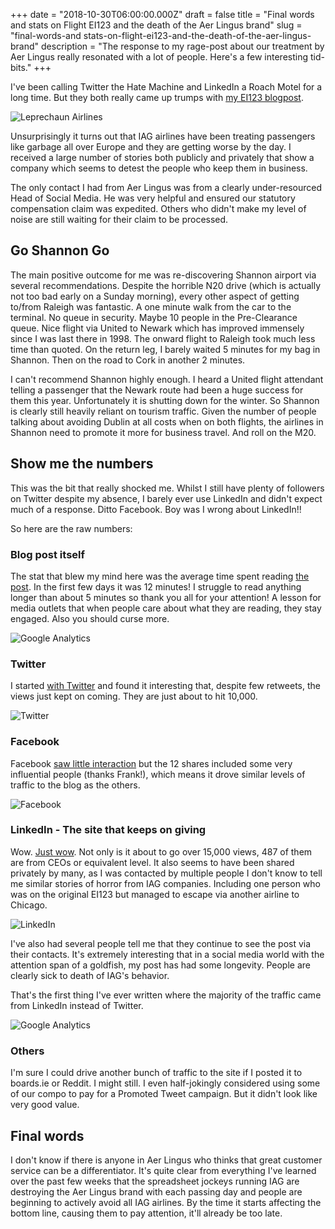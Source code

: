 +++
date = "2018-10-30T06:00:00.000Z"
draft = false
title = "Final words and stats on Flight EI123 and the death of the Aer Lingus brand"
slug = "final-words-and stats-on-flight-ei123-and-the-death-of-the-aer-lingus-brand"
description = "The response to my rage-post about our treatment by Aer Lingus really resonated with a lot of people. Here's a few interesting tid-bits."
+++

I've been calling Twitter the Hate Machine and LinkedIn a Roach Motel for a long time. But they both really came up trumps with [my EI123 blogpost](https://conoroneill.com/2018/10/15/flight-ei123-and-the-death-of-the-aer-lingus-brand/). 

![Leprechaun Airlines](/images/2018/10/leprechaun_airlines.jpg)

Unsurprisingly it turns out that IAG airlines have been treating passengers like garbage all over Europe and they are getting worse by the day. I received a large number of stories both publicly and privately that show a company which seems to detest the people who keep them in business.

The only contact I had from Aer Lingus was from a clearly under-resourced Head of Social Media. He was very helpful and ensured our statutory compensation claim was expedited. Others who didn't make my level of noise are still waiting for their claim to be processed.

## Go Shannon Go
The main positive outcome for me was re-discovering Shannon airport via several recommendations. Despite the horrible N20 drive (which is actually not too bad early on a Sunday morning), every other aspect of getting to/from Raleigh was fantastic. A one minute walk from the car to the terminal. No queue in security. Maybe 10 people in the Pre-Clearance queue. Nice flight via United to Newark which has improved immensely since I was last there in 1998. The onward flight to Raleigh took much less time than quoted. On the return leg, I barely waited 5 minutes for my bag in Shannon. Then on the road to Cork in another 2 minutes.

I can't recommend Shannon highly enough. I heard a United flight attendant telling a passenger that the Newark route had been a huge success for them this year. Unfortunately it is shutting down for the winter. So Shannon is clearly still heavily reliant on tourism traffic. Given the number of people talking about avoiding Dublin at all costs when on both flights, the airlines in Shannon need to promote it more for business travel. And roll on the M20.

## Show me the numbers
This was the bit that really shocked me. Whilst I still have plenty of followers on Twitter despite my absence, I barely ever use LinkedIn and didn't expect much of a response. Ditto Facebook. Boy was I wrong about LinkedIn!!

So here are the raw numbers:

### Blog post itself
The stat that blew my mind here was the average time spent reading [the post](https://conoroneill.com/2018/10/15/flight-ei123-and-the-death-of-the-aer-lingus-brand/). In the first few days it was 12 minutes! I struggle to read anything longer than about 5 minutes so thank you all for your attention! A lesson for media outlets that when people care about what they are reading, they stay engaged. Also you should curse more.

![Google Analytics](/images/2018/10/ga_stats.png)


### Twitter
I started [with Twitter](https://twitter.com/conoro/status/1051735571201253377) and found it interesting that, despite few retweets, the views just kept on coming. They are just about to hit 10,000.

![Twitter](/images/2018/10/twitter_stats.png)


### Facebook
Facebook [saw little interaction](https://www.facebook.com/conoroneill/posts/656591949943) but the 12 shares included some very influential people (thanks Frank!), which means it drove similar levels of traffic to the blog as the others.

![Facebook](/images/2018/10/facebook_stats.png)


### LinkedIn - The site that keeps on giving
Wow. [Just wow](https://www.linkedin.com/feed/update/urn:li:activity:6457894659648733184). Not only is it about to go over 15,000 views, 487 of them are from CEOs or equivalent level. It also seems to have been shared privately by many, as I was contacted by multiple people I don't know to tell me similar stories of horror from IAG companies. Including one person who was on the original EI123 but managed to escape via another airline to Chicago.

![LinkedIn](/images/2018/10/linkedin_stats.png)

I've also had several people tell me that they continue to see the post via their contacts. It's extremely interesting that in a social media world with the attention span of a goldfish, my post has had some longevity. People are clearly sick to death of IAG's behavior.

That's the first thing I've ever written where the majority of the traffic came from LinkedIn instead of Twitter.

![Google Analytics](/images/2018/10/ga_stats_02.png)


### Others
I'm sure I could drive another bunch of traffic to the site if I posted it to boards.ie or Reddit. I might still. I even half-jokingly considered using some of our compo to pay for a Promoted Tweet campaign. But it didn't look like very good value.

## Final words
I don't know if there is anyone in Aer Lingus who thinks that great customer service can be a differentiator. It's quite clear from everything I've learned over the past few weeks that the spreadsheet jockeys running IAG are destroying the Aer Lingus brand with each passing day and people are beginning to actively avoid all IAG airlines. By the time it starts affecting the bottom line, causing them to pay attention, it'll already be too late.
